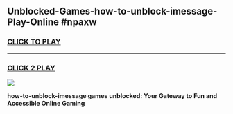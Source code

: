 
## Unblocked-Games-how-to-unblock-imessage-Play-Online #npaxw
<h3>
<a href="https://news.freeplayer.one?title=how-to-unblock-imessage&ref=3">CLICK TO PLAY</a></h3>
<hr>

<h3>
<a href="https://news.freeplayer.one?title=how-to-unblock-imessage&ref=3">CLICK 2 PLAY</a>
  
</h3>

<a href="https://news.freeplayer.one?title=how-to-unblock-imessage&ref=3"><img src="https://clearcache.store/games.png"></a>


**how-to-unblock-imessage games unblocked: Your Gateway to Fun and Accessible Online Gaming**
